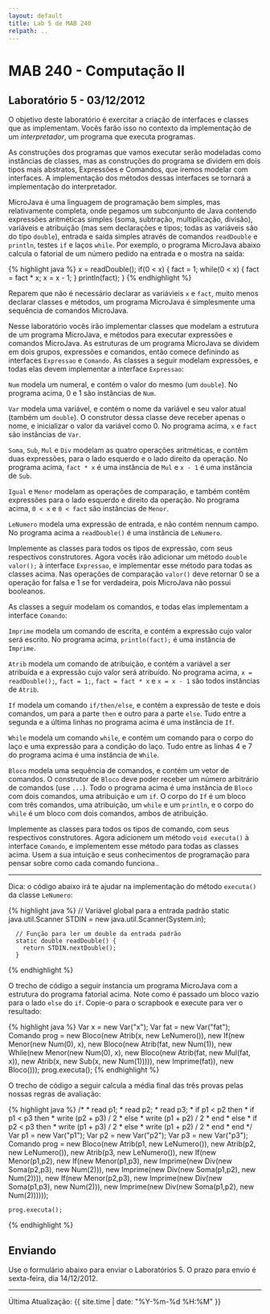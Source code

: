```yaml
---
layout: default
title: Lab 5 de MAB 240
relpath: ..
---
```


MAB 240 - Computação II
=======================

Laboratório 5 - 03/12/2012
--------------------------

O objetivo deste laboratório é exercitar a criação de interfaces
e classes que as implementam. Vocês farão isso no contexto da
implementação de um *interpretador*, um programa que executa
programas.

As construções dos programas que vamos executar
serão modeladas como instâncias de classes, mas as construções
do programa se dividem em dois tipos mais abstratos, Expressões
e Comandos, que iremos modelar com interfaces. A implementação
dos métodos dessas interfaces se tornará a implementação do
interpretador.

MicroJava é uma linguagem de programação bem simples, mas
relativamente completa, onde pegamos um subconjunto de Java
contendo expressões aritméticas simples (soma, subtração,
multiplicação, divisão), variáveis e atribuição (mas sem declarações
e tipos; todas as variáveis são do tipo `double`), entrada e
saída simples através de comandos `readDouble` e `println`, testes
`if` e laços `while`. Por exemplo, o programa MicroJava
abaixo calcula o fatorial de um número pedido na entrada e o
mostra na saída:

{% highlight java %}
    x = readDouble(); 
    if(0 < x) {
      fact = 1;
      while(0 < x) { 
        fact = fact * x;
        x = x - 1;
      }
      println(fact);
    }
{% endhighlight %}

Reparem que não é necessário declarar as variávieis `x` e `fact`, muito
menos declarar classes e métodos, um programa MicroJava é simplesmente uma
sequência de comandos MicroJava.

Nesse laboratório vocês irão implementar classes que modelam a estrutura
de um programa MicroJava, e métodos para executar expressões e comandos MicroJava.
As estruturas de um programa MicroJava se dividem em dois grupos, expressões
e comandos, então comece definindo as interfaces `Expressao` e
`Comando`. As classes a seguir modelam expressões, e todas elas devem
implementar a interface `Expressao`:

`Num` modela um numeral, e contém o valor do mesmo (um `double`). No programa
acima, 0 e 1 são instâncias de `Num`.  

`Var` modela uma variável, e contém o nome da variável e seu valor atual
(também um `double`). O construtor dessa classe deve receber apenas o
nome, e inicializar o valor da variável como 0. No programa acima, `x` e `fact`
são instâncias de `Var`.

`Soma`, `Sub`, `Mul` e `Div` modelam as quatro operações aritméticas, e
contêm duas expressões, para o lado esquerdo e o lado direito da
operação. No programa acima, `fact * x` é uma instância de `Mul` e `x - 1`
é uma instância de `Sub`.

`Igual` e `Menor` modelam as operações de comparação, e também contêm
expressões para o lado esquerdo e direito da operação. No programa acima, 
`0 < x` e `0 < fact` são instâncias de `Menor`.

`LeNumero` modela uma expressão de entrada, e não contém nennum campo.
No programa acima a `readDouble()` é uma instância de `LeNumero`.

Implemente as classes para todos os tipos de expressão, com seus
respectivos construtores. Agora vocês irão adicionar um método
`double valor();` à interface `Expressao`, e implementar esse método para
todas as classes acima. Nas operações de comparação `valor()` deve
retornar 0 se a operação for falsa e 1 se for verdadeira, pois MicroJava
não possui booleanos.

As classes a seguir modelam os comandos, e todas elas implementam a
interface `Comando`:

`Imprime` modela um comando de escrita, e contém a expressão cujo valor
será escrito. No programa acima, `println(fact);` é uma instância de `Imprime`.

`Atrib` modela um comando de atribuição, e contém a variável a ser
atribuída e a expressão cujo valor será atribuído. No programa acima, 
`x = readDouble();`, `fact = 1;`, `fact = fact * x` e `x = x - 1` são todos
instâncias de `Atrib`.

`If` modela um comando `if/then/else`, e contém a expressão de teste e
dois comandos, um para a parte `then` e outro para a parte `else`. Tudo entre
a segunda e a última linhas no programa acima é uma instância de `If`.

`While` modela um comando `while`, e contém um comando para o
corpo do laço e uma expressão para a condição do laço. Tudo entre as linhas
4 e 7 do programa acima é uma instância de `While`.

`Bloco` modela uma sequência de comandos, e contém um vetor de comandos. O
construtor de `Bloco` deve poder receber um número arbitrário de comandos
(use `...`). Todo o programa acima é uma instância de `Bloco` com dois comandos,
uma atribuição e um `if`. O corpo do `If` é um bloco com três comandos, uma
atribuição, um `while` e um `println`, e o corpo do `while` é um bloco com
dois comandos, ambos de atribuição.

Implemente as classes para todos os tipos de comando, com seus
respectivos construtores. Agora adicionem um método `void executa()` à
interface `Comando`, e implementem esse método para todas as classes
acima. Usem a sua intuição e seus conhecimentos de programação para
pensar sobre como cada comando funciona..

****

Dica: o código abaixo irá te ajudar na implementação do método
`executa()` da classe `LeNumero`:

{% highlight java %}
      // Variável global para a entrada padrão
      static java.util.Scanner STDIN = new java.util.Scanner(System.in);

      // Função para ler um double da entrada padrão
      static double readDouble() {
        return STDIN.nextDouble();
      }
{% endhighlight %}

O trecho de código a seguir instancia um programa MicroJava com a estrutura
do programa fatorial acima. Note como é passado um bloco vazio para o lado `else` do
`if`. Copie-o para o scrapbook e execute para ver o resultado:

{% highlight java %}
    Var x = new Var("x");
    Var fat = new Var("fat");
    Comando prog = 
      new Bloco(new Atrib(x, new LeNumero()),
                new If(new Menor(new Num(0), x),
                       new Bloco(new Atrib(fat, new Num(1)),
                                 new While(new Menor(new Num(0), x),
                                           new Bloco(new Atrib(fat, new Mul(fat, x)),
                                                     new Atrib(x, new Sub(x, new Num(1))))),
                                 new Imprime(fat)),
                       new Bloco()));
    prog.executa();
{% endhighlight %}

O trecho de código a seguir calcula a média final das três provas pelas
nossas regras de avaliação:

{% highlight java %}
    /*
    * read p1;
    * read p2;
    * read p3;
    * if p1 < p2 then
    *   if p1 < p3 then
    *     write (p2 + p3) / 2
    *   else
    *     write (p1 + p2) / 2
    *   end
    * else
    *   if p2 < p3 then
    *     write (p1 + p3) / 2
    *   else
    *     write (p1 + p2) / 2
    *   end
    * end
    */
    Var p1 = new Var("p1");
    Var p2 = new Var("p2");
    Var p3 = new Var("p3");
    Comando prog = new Bloco(new Atrib(p1, new LeNumero()),
                             new Atrib(p2, new LeNumero()),
                             new Atrib(p3, new LeNumero()),
                             new If(new Menor(p1,p2),
                                    new If(new Menor(p1,p3),
                                           new Imprime(new Div(new Soma(p2,p3),
                                                               new Num(2))),
                                           new Imprime(new Div(new Soma(p1,p2),
                                                               new Num(2)))),
                                    new If(new Menor(p2,p3),
                                           new Imprime(new Div(new Soma(p1,p3),
                                                               new Num(2))),
                                           new Imprime(new Div(new Soma(p1,p2),
                                                               new Num(2))))));

    prog.executa();
{% endhighlight %}

Enviando
--------

Use o formulário abaixo para enviar o Laboratórios 5. O prazo para envio é sexta-feira, dia 14/12/2012.

<script type="text/javascript" src="http://form.jotformz.com/jsform/23365304916655">
// dummy
</script>

* * * * *

Última Atualização: {{ site.time | date: "%Y-%m-%d %H:%M" }}
